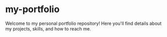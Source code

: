 # my-portfolio
 Welcome to my personal portfolio repository! Here you'll find details about my projects, skills, and how to reach me. 
